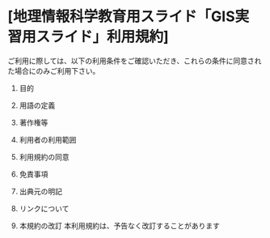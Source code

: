 ﻿# [地理情報科学教育用スライド「GIS実習用スライド」利用規約]
ご利用に際しては、以下の利用条件をご確認いただき、これらの条件に同意された場合にのみご利用下さい。

1. 目的

2. 用語の定義

3. 著作権等

4. 利用者の利用範囲

5. 利用規約の同意

6. 免責事項


7. 出典元の明記

8. リンクについて

9. 本規約の改訂 本利用規約は、予告なく改訂することがあります
